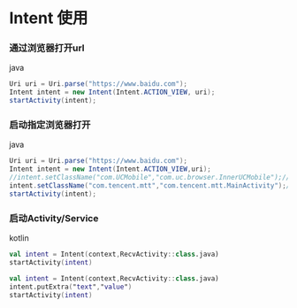 # Intent 使用

### 通过浏览器打开url

java

```java
Uri uri = Uri.parse("https://www.baidu.com");
Intent intent = new Intent(Intent.ACTION_VIEW, uri);
startActivity(intent);
```

### 启动指定浏览器打开

java

```java
Uri uri = Uri.parse("https://www.baidu.com");
Intent intent = new Intent(Intent.ACTION_VIEW,uri);
//intent.setClassName("com.UCMobile","com.uc.browser.InnerUCMobile");//打开UC浏览器
intent.setClassName("com.tencent.mtt","com.tencent.mtt.MainActivity");//打开QQ浏览器
startActivity(intent);
```

### 启动Activity/Service

kotlin

```kotlin
val intent = Intent(context,RecvActivity::class.java)
startActivity(intent)
```

```kotlin
val intent = Intent(context,RecvActivity::class.java)
intent.putExtra("text","value")
startActivity(intent)
```

